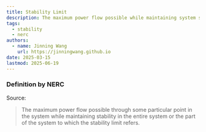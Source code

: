 ```yaml
---
title: Stability Limit
description: The maximum power flow possible while maintaining system stability.
tags:
  - stability
  - nerc
authors:
  - name: Jinning Wang
    url: https://jinningwang.github.io
date: 2025-03-15
lastmod: 2025-06-19
---
```


### Definition by NERC

Source: <d-cite key="nerc2024glossary"></d-cite>

> The maximum power flow possible through some particular point in the system while maintaining stability in the entire system or the part of the system to which the stability limit refers.
